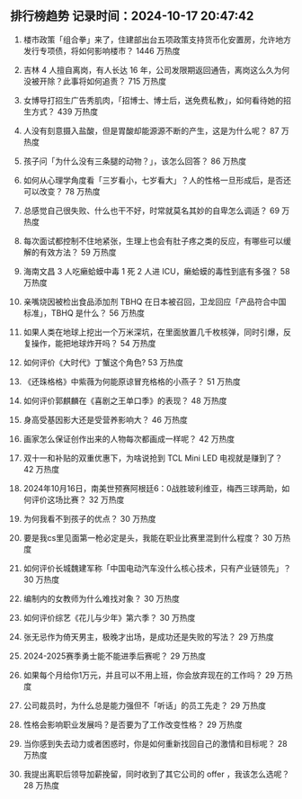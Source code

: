 
## 排行榜趋势 记录时间：2024-10-17 20:47:42
  
  1. 楼市政策「组合拳」来了，住建部出台五项政策支持货币化安置房，允许地方发行专项债，将如何影响楼市？ 1446 万热度
    
  2. 吉林 4 人擅自离岗，有人长达 16 年，公司发限期返回通告，离岗这么久为何没被开除？此事将如何追责？ 715 万热度
    
  3. 女博导打招生广告秀肌肉，「招博士、博士后，送免费私教」，如何看待她的招生方式？ 439 万热度
    
  4. 人没有刻意摄入盐酸，但是胃酸却能源源不断的产生，这是为什么呢？ 87 万热度
    
  5. 孩子问「为什么没有三条腿的动物？」，该怎么回答？ 86 万热度
    
  6. 如何从心理学角度看「三岁看小，七岁看大」？人的性格一旦形成后，是否还可以改变？ 78 万热度
    
  7. 总感觉自己很失败、什么也干不好，时常就莫名其妙的自卑怎么调适？ 69 万热度
    
  8. 每次面试都控制不住地紧张，生理上也会有肚子疼之类的反应，有哪些可以缓解的有效方法？ 59 万热度
    
  9. 海南文昌 3 人吃癞蛤蟆中毒 1 死 2 人进 ICU，癞蛤蟆的毒性到底有多强？ 58 万热度
    
  10. 亲嘴烧因被检出食品添加剂 TBHQ 在日本被召回，卫龙回应「产品符合中国标准」，TBHQ 是什么？ 56 万热度
    
  11. 如果人类在地球上挖出一个万米深坑，在里面放置几千枚核弹，同时引爆，反复操作，能把地球炸开吗？ 54 万热度
    
  12. 如何评价《大时代》丁蟹这个角色? 53 万热度
    
  13. 《还珠格格》中紫薇为何能原谅冒充格格的小燕子？ 51 万热度
    
  14. 如何评价郭麒麟在《喜剧之王单口季》的表现？ 48 万热度
    
  15. 身高受基因影大还是受营养影响大？ 46 万热度
    
  16. 画家怎么保证创作出来的人物每次都画成一样呢？ 42 万热度
    
  17. 双十一和补贴的双重优惠下，为啥说抢到 TCL Mini LED 电视就是赚到了？ 42 万热度
    
  18. 2024年10月16日，南美世预赛阿根廷6：0战胜玻利维亚，梅西三球两助，如何评价这场比赛？ 32 万热度
    
  19. 为何我看不到孩子的优点？ 30 万热度
    
  20. 要是我cs里见面第一枪必定是头，我能在职业比赛里混到什么程度？ 30 万热度
    
  21. 如何评价长城魏建军称「中国电动汽车没什么核心技术，只有产业链领先」？ 30 万热度
    
  22. 编制内的女教师为什么难找对象？ 30 万热度
    
  23. 如何评价综艺《花儿与少年》第六季？ 30 万热度
    
  24. 张无忌作为倚天男主，极晚才出场，是成功还是失败的写法？ 29 万热度
    
  25. 2024-2025赛季勇士能不能进季后赛呢？ 29 万热度
    
  26. 如果每个月给你1万元，并且可以不用上班，你会放弃现在的工作吗？ 29 万热度
    
  27. 公司裁员时，为什么总是能力强但不「听话」的员工先走？ 29 万热度
    
  28. 性格会影响职业发展吗？是否要为了工作改变性格？ 29 万热度
    
  29. 当你感到失去动力或者困惑时，你是如何重新找回自己的激情和目标呢？ 28 万热度
    
  30. 我提出离职后领导加薪挽留，同时收到了其它公司的 offer ，我该怎么选呢？ 28 万热度
    